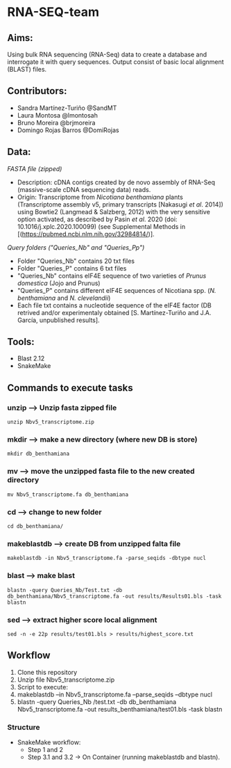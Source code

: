 # RNA-SEQ-team
## Aims:
Using bulk RNA sequencing (RNA-Seq) data to create a database and interrogate it with query sequences. Output consist of basic local alignment (BLAST) files.

## Contributors: 
- Sandra Martínez-Turiño @SandMT
- Laura Montosa @lmontosah
- Bruno Moreira @brjmoreira
- Domingo Rojas Barros @DomiRojas

## Data:
*FASTA file (zipped)*
- Description: cDNA contigs created by de novo assembly of RNA-Seq (massive-scale cDNA sequencing data) reads.
- Origin: Transcriptome from *Nicotiana benthamiana* plants (Transcriptome assembly v5, primary transcripts [Nakasugi *et al*. 2014]) using Bowtie2 (Langmead & Salzberg, 2012) with the very sensitive option activated, as described by Pasin *et al*. 2020 (doi: 10.1016/j.xplc.2020.100099) (see Supplemental Methods in [(https://pubmed.ncbi.nlm.nih.gov/32984814/)]. 

*Query folders ("Queries_Nb" and "Queries_Pp")*
- Folder "Queries_Nb" contains 20 txt files 
- Folder "Queries_P" contains 6 txt files
- "Queries_Nb" contains eIF4E sequence of two varieties of *Prunus domestica* (Jojo and Prunus)
- "Queries_P" contains different eIF4E sequences of Nicotiana spp. (*N. benthamiana* and *N. clevelandii*)
- Each file txt contains a nucleotide sequence of the eIF4E factor (DB retrived and/or experimentaly obtained [S. Martínez-Turiño and J.A. García, unpublished results].

## Tools:
- Blast 2.12
- SnakeMake

## Commands to execute tasks

### unzip --> Unzip fasta zipped file
```
unzip Nbv5_transcriptome.zip
```

### mkdir --> make a new directory (where new DB is store)
```
mkdir db_benthamiana
```

### mv --> move the unzipped fasta file to the new created directory
```
mv Nbv5_transcriptome.fa db_benthamiana
```

### cd --> change to new folder
```
cd db_benthamiana/
```

### makeblastdb  --> create DB from unzipped falta file
```
makeblastdb -in Nbv5_transcriptome.fa -parse_seqids -dbtype nucl
```

### blast --> make blast
```
blastn -query Queries_Nb/Test.txt -db db_benthamiana/Nbv5_transcriptome.fa -out results/Results01.bls -task blastn 
```
### sed --> extract higher score local alignment 
```
sed -n -e 22p results/test01.bls > results/highest_score.txt
```

## Workflow
1. Clone this repository
2. Unzip file Nbv5_transcriptome.zip
3. Script to execute:
  1. makeblastdb –in Nbv5_transcriptome.fa –parse_seqids –dbtype nucl 
  2. blastn -query Queries_Nb /test.txt -db db_benthamiana Nbv5_transcriptome.fa -out results_benthamiana/test01.bls -task blastn

### Structure

- SnakeMake workflow:
  - Step 1 and 2
  - Step 3.1 and 3.2 -> On Container (running makeblastdb and blastn).


